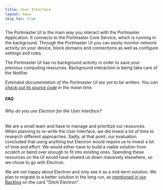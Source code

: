 ```yaml
---
title: User Interface
layout: base
skip_toc: true
---
```


The Portmaster UI is the main way you interact with the Portmaster Application. It connects to the Portmaster Core Service, which is running in the background. Through the Portmaster UI you can easily monitor network activity on your device, block domains and connections as well as configure settings and rules.

The Portmaster UI has no background activity in order to save your precious computing resources. Background interaction is being take care of the Notifier.

_Extended documentation of the Portmaster UI are yet to be written. You can [check out its source code](https://github.com/safing/portmaster-ui/) in the mean time._

##### FAQ

###### Why do you use Electron for the User Interface?

We are a small team and have to manage and prioritize our resources. When planning to re-write the User Interface, we did invest a lot of time to research different approaches. Sadly, at that point, our evaluation concluded that using anything but Electron would require us to invest a lot of time and effort: We would either have to build a viable solution from scratch or bend over enough to fit into existing ones. Spending these resources on the UI would have slowed us down massively elsewhere, so we chose to go with Electron.

We are not happy about Electron and only see it as a mid-term solution. We plan to migrate to a better solution in the long run, as [mentioned in our Backlog](https://safing.io/backlog/#portmaster) on the card "Ditch Electron".

